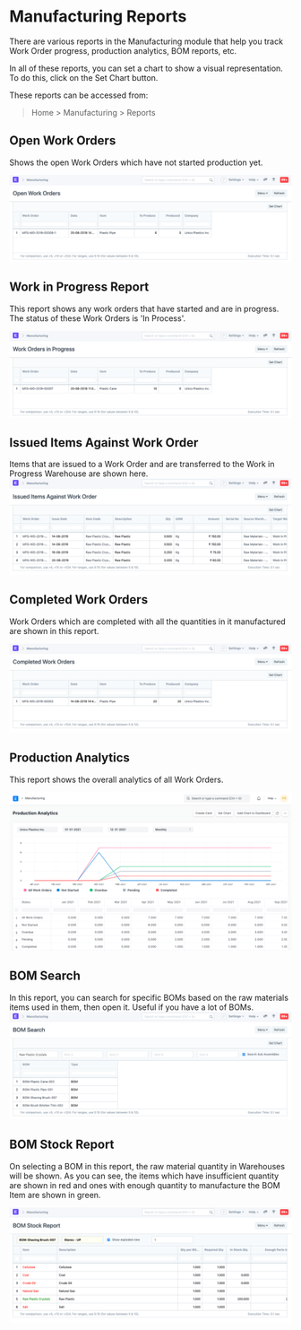 
# Manufacturing Reports



There are various reports in the Manufacturing module that help you track Work Order progress, production analytics, BOM reports, etc.


In all of these reports, you can set a chart to show a visual representation. To do this, click on the Set Chart button.


These reports can be accessed from:



> 
> Home > Manufacturing > Reports
> 
> 
> 


## Open Work Orders


Shows the open Work Orders which have not started production yet.


![Open Work Orders](/files/open-wo.png)


## Work in Progress Report


This report shows any work orders that have started and are in progress. The status of these Work Orders is 'In Process'.


![WIP report](/files/wip-report.png)


## Issued Items Against Work Order


Items that are issued to a Work Order and are transferred to the Work in Progress Warehouse are shown here.
![Items Against WO](/files/items-against-wo.png)


## Completed Work Orders


Work Orders which are completed with all the quantities in it manufactured are shown in this report.


![Completed Work Orders](/files/completed-wo.png)


## Production Analytics


This report shows the overall analytics of all Work Orders.


![Production Analytics](/files/production-analytics.png)


## BOM Search


In this report, you can search for specific BOMs based on the raw materials items used in them, then open it. Useful if you have a lot of BOMs.
![BOM search](/files/bom-search.png)


## BOM Stock Report


On selecting a BOM in this report, the raw material quantity in Warehouses will be shown. As you can see, the items which have insufficient quantity are shown in red and ones with enough quantity to manufacture the BOM Item are shown in green.


![BOM Stock Report](/files/bom-stock-report.png)




